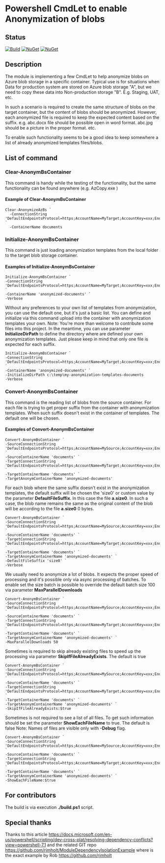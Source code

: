 # Powershell CmdLet to enable Anonymization of blobs

## Status

[![Build](https://github.com/Jezour1sw/AnonymBsContainer/actions/workflows/main.yml/badge.svg)](https://github.com/Jezour1sw/AnonymBsContainer/actions/workflows/main.yml)
[![NuGet](https://img.shields.io/powershellgallery/v/AnonymBsContainer.svg)](https://www.powershellgallery.com/packages/AnonymBsContainer)
[![NuGet](https://img.shields.io/powershellgallery/dt/AnonymBsContainer.svg)](https://www.powershellgallery.com/packages/AnonymBsContainer)

## Description

The module is implementing a few CmdLet to help anonymize blobs on Azure blob storage in a specific container.
Typical use is for situations when Data for production system are stored on Azure blob storage "A",
but we need to copy these data into Non-production storage "B". E.g. Staging, UAT, etc.

In such a scenario is required to create the same structure of blobs on the target container, but the content of blobs should be anonymized.
However, each anonymized file is required to keep the expected content based on the suffix. e.g. abc.docx file should be possible open in word format. abc.jpg should be a picture in the proper format. etc.

To enable such functionality seems to be a good idea to keep somewhere a list of already anonymized templates files/blobs.

## List of command

### Clear-AnonymBsContainer

This command is handy while the testing of the functionality, but the same functionality can be found anywhere (e.g. AzCopy.exe )

#### Example of Clear-AnonymBsContainer

``` pwsh
Clear-AnonymizeAzBs `
  -ConnectionString 'DefaultEndpointsProtocol=https;AccountName=MyTarget;AccountKey=xxx;EndpointSuffix=core.windows.net' `
  -ContainerName documents
```

### Initialize-AnonymBsContainer

This command is just loading anonymization templates from the local folder to the target blob storage container.

#### Examples of Initialize-AnonymBsContainer

``` pwsh
Initialize-AnonymBsContainer `
-ConnectionString 'DefaultEndpointsProtocol=https;AccountName=MyTarget;AccountKey=xxx;EndpointSuffix=core.windows.net' `
-ContainerName 'anonymized-documents' `
-Verbose
```

Without any preferences to your own list of templates from anonymization, you can use the default one, but it's just a basic list.
You can define and initialize via this command upload into the container with anonymization templates your own.
Note: You're more than welcome to contribute some files into this project.
In the meantime, you can use parameter **InitializeDirPath** to define the directory where are defined your own anonymization templates.
Just please keep in mind that only one file is expected for each suffix.

``` pwsh
Initialize-AnonymBsContainer `
-ConnectionString 'DefaultEndpointsProtocol=https;AccountName=MyTarget;AccountKey=xxx;EndpointSuffix=core.windows.net' `
-ContainerName 'anonymized-documents' `
-InitializeDirPath c:\temp\my-anonymization-templates-documents
-Verbose
```

### Convert-AnonymBsContainer

This command is the reading list of blobs from the source container. For each file is trying to get proper suffix from the container with anonymization templates.
When such suffix doesn't exist in the container of templates. The default one will be chosen.

#### Examples of Convert-AnonymBsContainer

``` pwsh
Convert-AnonymBsContainer `
-SourceConnectionString 'DefaultEndpointsProtocol=https;AccountName=MySource;AccountKey=xxx;EndpointSuffix=core.windows.net' `
-SourceContainerName 'documents' `
-TargetConnectionString 'DefaultEndpointsProtocol=https;AccountName=MyTarget;AccountKey=xxx;EndpointSuffix=core.windows.net' `
-TargetContainerName 'documents' `
-TargetAnonymContainerName 'anonymized-documents' 
```

For each blob where the same suffix doesn't exist in the anonymization templates, the default suffix will be chosen the 'size0' or custom value by the parameter **DefaultFileSuffix**.
In this case the file **a.size0**. In such a case, the blob name remains the same as the original content of the blob will be according to the file **a.size0** 0 bytes.

``` pwsh
Convert-AnonymBsContainer `
-SourceConnectionString 'DefaultEndpointsProtocol=https;AccountName=MySource;AccountKey=xxx;EndpointSuffix=core.windows.net' `
-SourceContainerName 'documents' `
-TargetConnectionString 'DefaultEndpointsProtocol=https;AccountName=MyTarget;AccountKey=xxx;EndpointSuffix=core.windows.net' `
-TargetContainerName 'documents' `
-TargetAnonymContainerName 'anonymized-documents' `
-DefaultFileSuffix 'size0' `
-Verbose
```

We usually need to anonymize a lot of blobs. It expects the proper speed of processing and it's possible only via async processing of batches.
To enable set the size batch is possible to override the default batch size 100 via parameter **MaxParallelDownloads**

``` pwsh
Convert-AnonymBsContainer `
-SourceConnectionString 'DefaultEndpointsProtocol=https;AccountName=MySource;AccountKey=xxx;EndpointSuffix=core.windows.net' `
-SourceContainerName 'documents' `
-TargetConnectionString 'DefaultEndpointsProtocol=https;AccountName=MyTarget;AccountKey=xxx;EndpointSuffix=core.windows.net' `
-TargetContainerName 'documents' `
-TargetAnonymContainerName 'anonymized-documents' `
-MaxParallelDownloads 50
```

Sometimes is required to skip already existing files to speed up the processing via parameter **SkipIfFileAlreadyExists**. The default is true

``` pwsh
Convert-AnonymBsContainer `
-SourceConnectionString 'DefaultEndpointsProtocol=https;AccountName=MySource;AccountKey=xxx;EndpointSuffix=core.windows.net' `
-SourceContainerName 'documents' `
-TargetConnectionString 'DefaultEndpointsProtocol=https;AccountName=MyTarget;AccountKey=xxx;EndpointSuffix=core.windows.net' `
-TargetContainerName 'documents' `
-TargetAnonymContainerName 'anonymized-documents' `
-SkipIfFileAlreadyExists:$true
```

Sometimes is not required to see a list of all files. To get such information should be set the parameter **ShowEachFileName** to true. The default is false
Note: Names of files are visible only with **-Debug** flag.

``` pwsh
Convert-AnonymBsContainer `
-SourceConnectionString 'DefaultEndpointsProtocol=https;AccountName=MySource;AccountKey=xxx;EndpointSuffix=core.windows.net' `
-SourceContainerName 'documents' `
-TargetConnectionString 'DefaultEndpointsProtocol=https;AccountName=MyTarget;AccountKey=xxx;EndpointSuffix=core.windows.net' `
-TargetContainerName 'documents' `
-TargetAnonymContainerName 'anonymized-documents' `
-ShowEachFileName:$true
```

## For contributors

The build is via execution **./build.ps1** script.

## Special thanks

Thanks to this article <https://docs.microsoft.com/en-us/powershell/scripting/dev-cross-plat/resolving-dependency-conflicts?view=powershell-7.1>
and the related GIT repo <https://github.com/rjmholt/ModuleDependencyIsolationExample> where is the exact example by Rob <https://github.com/rjmholt>
